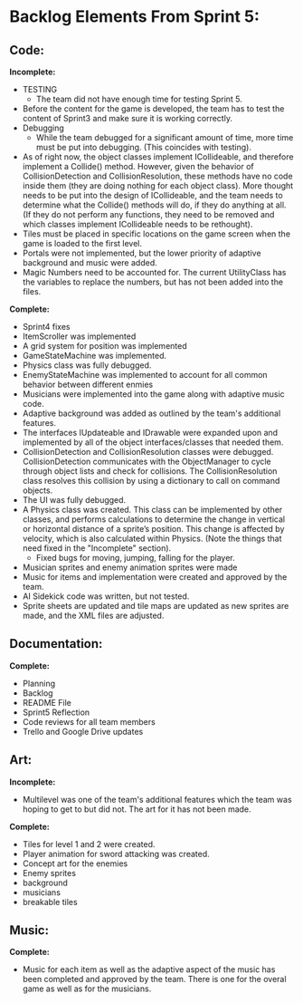 # Backlog Elements From Sprint 5:


## Code:

**Incomplete:**

- TESTING
    - The team did not have enough time for testing Sprint 5.
- Before the content for the game is developed, the team has to test the content of Sprint3 and make sure it is working correctly.
- Debugging
    - While the team debugged for a significant amount of time, more time must be put into debugging. (This coincides with testing).
- As of right now, the object classes implement ICollideable, and therefore implement a Collide() method. However, given the behavior of CollisionDetection and CollisionResolution, these methods have no code inside them (they are doing nothing for each object class). More thought needs to be put into the design of ICollideable, and the team needs to determine what the Collide() methods will do, if they do anything at all. (If they do not perform any functions, they need to be removed and which classes implement ICollideable needs to be rethought).
- Tiles must be placed in specific locations on the game screen when the game is loaded to the first level. 
- Portals were not implemented, but the lower priority of adaptive background and music were added.
- Magic Numbers need to be accounted for. The current UtilityClass has the variables to replace the numbers, but has not been added into the files.

**Complete:**

- Sprint4 fixes
- ItemScroller was implemented
- A grid system for position was implemented
- GameStateMachine was implemented. 
- Physics class was fully debugged. 
- EnemyStateMachine was implemented to account for all common behavior between different enmies
-  Musicians were implemented into the game along with adaptive music code.
-  Adaptive background was added as outlined by the team's additional features.
- The interfaces IUpdateable and IDrawable were expanded upon and implemented by all of the object interfaces/classes that needed them.
- CollisionDetection and CollisionResolution classes were debugged. CollisionDetection communicates with the ObjectManager to cycle through object lists and check for collisions. The CollisionResolution class resolves this collision by using a dictionary to call on command objects. 
- The UI was fully debugged.
- A Physics class was created. This class can be implemented by other classes, and performs calculations to determine the change in vertical or horizontal distance of a sprite’s position. This change is affected by velocity, which is also calculated within Physics. (Note the things that need fixed in the "Incomplete" section).
    - Fixed bugs for moving, jumping, falling for the player.
- Musician sprites and enemy animation sprites were made
- Music for items and implementation were created and approved by the team.
- AI Sidekick code was written, but not tested. 
- Sprite sheets are updated and tile maps are updated as new sprites are made, and the XML files are adjusted. 

## Documentation:

**Complete:**

- Planning
- Backlog
- README File
- Sprint5 Reflection
- Code reviews for all team members
- Trello and Google Drive updates

## Art:

**Incomplete:**
- Multilevel was one of the team's additional features which the team was hoping to get to but did not. The art for it has not been made. 

**Complete:**
- Tiles for level 1 and 2 were created.
- Player animation for sword attacking was created.
- Concept art for the enemies
- Enemy sprites
- background 
- musicians
- breakable tiles

## Music:

**Complete:**

- Music for each item as well as the adaptive aspect of the music has been completed and approved by the team. There is one for the overal game as well as for the musicians.
